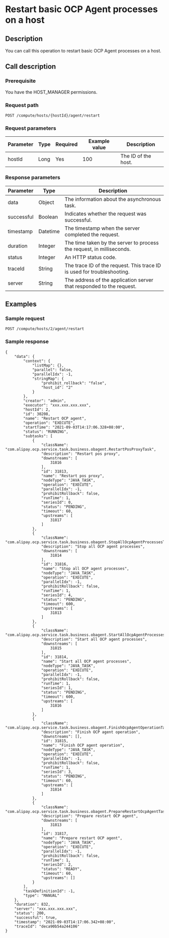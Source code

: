 Restart basic OCP Agent processes on a host
================================================================



Description
--------------------------------

You can call this operation to restart basic OCP Agent processes on a host.

Call description
-------------------------------------

### Prerequisite

You have the HOST_MANAGER permissions.

### Request path

`POST /compute/hosts/{hostId}/agent/restart`

### Request parameters



| Parameter | Type | Required | Example value |     Description     |
|-----------|------|----------|---------------|---------------------|
| hostId    | Long | Yes      | 100           | The ID of the host. |



### Response parameters



| Parameter  |   Type   |                               Description                               |
|------------|----------|-------------------------------------------------------------------------|
| data       | Object   | The information about the asynchronous task.                            |
| successful | Boolean  | Indicates whether the request was successful.                           |
| timestamp  | Datetime | The timestamp when the server completed the request.                    |
| duration   | Integer  | The time taken by the server to process the request, in milliseconds.   |
| status     | Integer  | An HTTP status code.                                                    |
| traceId    | String   | The trace ID of the request. This trace ID is used for troubleshooting. |
| server     | String   | The address of the application server that responded to the request.    |



Examples
-----------------------------

### Sample request

`POST /compute/hosts/2/agent/restart`

### Sample response

```unknow
{
    "data": {
        "context": {
            "listMap": {},
            "parallel": false,
            "parallelIdx": -1,
            "stringMap": {
                "prohibit_rollback": "false",
                "host_id": "2"
            }
        },
        "creator": "admin",
        "executor": "xxx.xxx.xxx.xxx",
        "hostId": 2,
        "id": 30208,
        "name": "Restart OCP agent",
        "operation": "EXECUTE",
        "startTime": "2021-09-03T14:17:06.328+08:00",
        "status": "RUNNING",
        "subtasks": [
            {
                "className": "com.alipay.ocp.service.task.business.obagent.RestartPosProxyTask",
                "description": "Restart pos proxy",
                "downstreams": [
                    31816
                ],
                "id": 31813,
                "name": "Restart pos proxy",
                "nodeType": "JAVA_TASK",
                "operation": "EXECUTE",
                "parallelIdx": -1,
                "prohibitRollback": false,
                "runTime": 1,
                "seriesId": 0,
                "status": "PENDING",
                "timeout": 60,
                "upstreams": [
                    31817
                ]
            },
            {
                "className": "com.alipay.ocp.service.task.business.obagent.StopAllOcpAgentProcessesTask",
                "description": "Stop all OCP agent processes",
                "downstreams": [
                    31814
                ],
                "id": 31816,
                "name": "Stop all OCP agent processes",
                "nodeType": "JAVA_TASK",
                "operation": "EXECUTE",
                "parallelIdx": -1,
                "prohibitRollback": false,
                "runTime": 1,
                "seriesId": 4,
                "status": "PENDING",
                "timeout": 600,
                "upstreams": [
                    31813
                ]
            },
            {
                "className": "com.alipay.ocp.service.task.business.obagent.StartAllOcpAgentProcessesTask",
                "description": "Start all OCP agent processes",
                "downstreams": [
                    31815
                ],
                "id": 31814,
                "name": "Start all OCP agent processes",
                "nodeType": "JAVA_TASK",
                "operation": "EXECUTE",
                "parallelIdx": -1,
                "prohibitRollback": false,
                "runTime": 1,
                "seriesId": 1,
                "status": "PENDING",
                "timeout": 600,
                "upstreams": [
                    31816
                ]
            },
            {
                "className": "com.alipay.ocp.service.task.business.obagent.FinishOcpAgentOperationTask",
                "description": "Finish OCP agent operation",
                "downstreams": [],
                "id": 31815,
                "name": "Finish OCP agent operation",
                "nodeType": "JAVA_TASK",
                "operation": "EXECUTE",
                "parallelIdx": -1,
                "prohibitRollback": false,
                "runTime": 1,
                "seriesId": 3,
                "status": "PENDING",
                "timeout": 60,
                "upstreams": [
                    31814
                ]
            },
            {
                "className": "com.alipay.ocp.service.task.business.obagent.PrepareRestartOcpAgentTask",
                "description": "Prepare restart OCP agent",
                "downstreams": [
                    31813
                ],
                "id": 31817,
                "name": "Prepare restart OCP agent",
                "nodeType": "JAVA_TASK",
                "operation": "EXECUTE",
                "parallelIdx": -1,
                "prohibitRollback": false,
                "runTime": 1,
                "seriesId": 2,
                "status": "READY",
                "timeout": 60,
                "upstreams": []
            }
        ],
        "taskDefinitionId": -1,
        "type": "MANUAL"
    },
    "duration": 832,
    "server": "xxx.xxx.xxx.xxx",
    "status": 200,
    "successful": true,
    "timestamp": "2021-09-03T14:17:06.342+08:00",
    "traceId": "deca90b54a244106"
}
```

